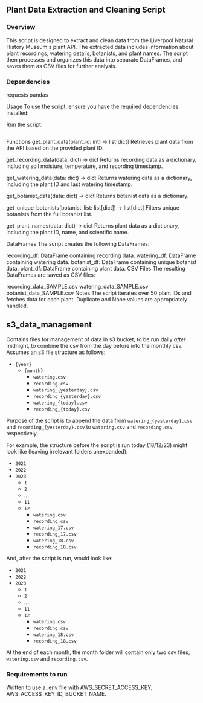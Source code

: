 ## Plant Data Extraction and Cleaning Script
### Overview
This script is designed to extract and clean data from the Liverpool Natural History Museum's plant API. The extracted data includes information about plant recordings, watering details, botanists, and plant names. The script then processes and organizes this data into separate DataFrames, and saves them as CSV files for further analysis.

### Dependencies
requests
pandas


Usage
To use the script, ensure you have the required dependencies installed:



Run the script:

```python3 extract.py
```

Functions
get_plant_data(plant_id: int) -> list[dict]
Retrieves plant data from the API based on the provided plant ID.

get_recording_data(data: dict) -> dict
Returns recording data as a dictionary, including soil moisture, temperature, and recording timestamp.

get_watering_data(data: dict) -> dict
Returns watering data as a dictionary, including the plant ID and last watering timestamp.

get_botanist_data(data: dict) -> dict
Returns botanist data as a dictionary.

get_unique_botanists(botanist_list: list[dict]) -> list[dict]
Filters unique botanists from the full botanist list.

get_plant_names(data: dict) -> dict
Returns plant data as a dictionary, including the plant ID, name, and scientific name.

DataFrames
The script creates the following DataFrames:

recording_df: DataFrame containing recording data.
watering_df: DataFrame containing watering data.
botanist_df: DataFrame containing unique botanist data.
plant_df: DataFrame containing plant data.
CSV Files
The resulting DataFrames are saved as CSV files:

recording_data_SAMPLE.csv
watering_data_SAMPLE.csv
botanist_data_SAMPLE.csv
Notes
The script iterates over 50 plant IDs and fetches data for each plant.
Duplicate and None values are appropriately handled.

## s3_data_management
Contains files for management of data in s3 bucket; to be run daily *after* midnight, to combine the csv from the day before into the monthly csv. Assumes an s3 file structure as follows:
- `{year}`
    - `{month}`
        - `watering.csv`
        - `recording.csv`
        - `watering_{yesterday}.csv`
        - `recording_{yesterday}.csv`
        - `watering_{today}.csv`
        - `recording_{today}.csv`

Purpose of the script is to append the data from `watering_{yesterday}.csv` and `recording_{yesterday}.csv` to `watering.csv` and `recording.csv`, respectively.

For example, the structure before the script is run today (18/12/23) might look like (leaving irrelevant folders unexpanded):
- `2021`
- `2022`
- `2023`
    - `1`
    - `2`
    - ...
    - `11`
    - `12`
        - `watering.csv`
        - `recording.csv`
        - `watering_17.csv`
        - `recording_17.csv`
        - `watering_18.csv`
        - `recording_18.csv`

And, after the script is run, would look like:
- `2021`
- `2022`
- `2023`
    - `1`
    - `2`
    - ...
    - `11`
    - `12`
        - `watering.csv`
        - `recording.csv`
        - `watering_18.csv`
        - `recording_18.csv`

At the end of each month, the month folder will contain only two csv files, `watering.csv` and `recording.csv`.

### Requirements to run
Written to use a .env file with AWS_SECRET_ACCESS_KEY, AWS_ACCESS_KEY_ID, BUCKET_NAME.
